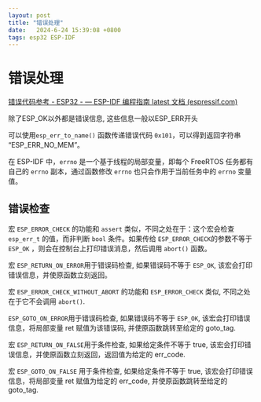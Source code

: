 ```yaml
---
layout: post
title: "错误处理" 
date:   2024-6-24 15:39:08 +0800
tags: esp32 ESP-IDF
---
```


# 错误处理

[错误代码参考 - ESP32 - — ESP-IDF 编程指南 latest 文档 (espressif.com)](https://docs.espressif.com/projects/esp-idf/zh_CN/latest/esp32/api-reference/error-codes.html)

除了ESP_OK以外都是错误信息, 这些信息一般以ESP_ERR开头

可以使用`esp_err_to_name()` 函数传递错误代码 `0x101`，可以得到返回字符串 “ESP_ERR_NO_MEM”。

在 ESP-IDF 中，`errno` 是一个基于线程的局部变量，即每个 FreeRTOS 任务都有自己的 `errno` 副本，通过函数修改 `errno` 也只会作用于当前任务中的 `errno` 变量值。

## 错误检查

宏 `ESP_ERROR_CHECK` 的功能和 `assert` 类似，不同之处在于：这个宏会检查 `esp_err_t` 的值，而非判断 `bool` 条件。如果传给 `ESP_ERROR_CHECK`的参数不等于 `ESP_OK` ，则会在控制台上打印错误消息，然后调用 `abort()` 函数。

宏 `ESP_RETURN_ON_ERROR`用于错误码检查, 如果错误码不等于 `ESP_OK`, 该宏会打印错误信息，并使原函数立刻返回。

宏 `ESP_ERROR_CHECK_WITHOUT_ABORT` 的功能和 `ESP_ERROR_CHECK` 类似, 不同之处在于它不会调用 `abort()`.

`ESP_GOTO_ON_ERROR`用于错误码检查, 如果错误码不等于 `ESP_OK`, 该宏会打印错误信息，将局部变量 ret 赋值为该错误码, 并使原函数跳转至给定的 goto_tag.

宏 `ESP_RETURN_ON_FALSE`用于条件检查, 如果给定条件不等于 true, 该宏会打印错误信息，并使原函数立刻返回，返回值为给定的 err_code.

宏 `ESP_GOTO_ON_FALSE` 用于条件检查, 如果给定条件不等于 true, 该宏会打印错误信息，将局部变量 ret 赋值为给定的 err_code, 并使原函数跳转至给定的 goto_tag.